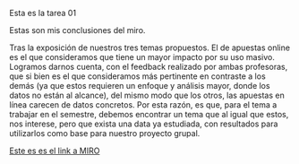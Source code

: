 Esta es la tarea 01

Estas son mis conclusiones del miro.

Tras la exposición de nuestros tres temas propuestos. El de apuestas online es el que consideramos que tiene un mayor impacto por su uso masivo. Logramos darnos cuenta, con el feedback realizado por ambas profesoras, que si bien es el que consideramos más pertinente en contraste a los demás (ya que estos requieren un enfoque y análisis mayor, donde los datos no están al alcance), del mismo modo que los otros, las apuestas en línea carecen de datos concretos. 
Por esta razón, es que, para el tema a trabajar en el semestre, debemos encontrar un tema que al igual que estos, nos interese, pero que exista una data ya estudiada, con resultados para utilizarlos como base para nuestro proyecto grupal.

[Este es es el link a MIRO](https://miro.com/welcomeonboard/emVveklNeGQ0TTBJUjY3SXBTOU9acWdBMWZMQnNWclh4b3BvTTh4WElGb2FPOWRXQTdCYkpqNDhGa1prQzhuQnwzNDU4NzY0NTk2NzYxOTEzOTAxfDI=?share_link_id=824897098851)